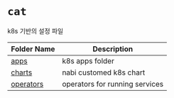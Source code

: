 # `cat`

k8s 기반의 설정 파일

| Folder Name                        | Description                    |
| ---------------------------------- | ------------------------------ |
| [apps](./apps/README.md)           | k8s apps folder                |
| [charts](./charts/README.md)       | nabi customed k8s chart        |
| [operators](./operators/README.md) | operators for running services |
